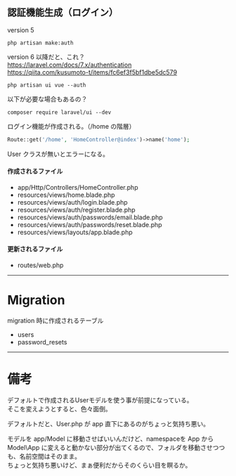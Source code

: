 ## 認証機能生成（ログイン）
version 5
```
php artisan make:auth
```

version 6 以降だと、これ？  
https://laravel.com/docs/7.x/authentication  
https://qiita.com/kusumoto-t/items/fc6ef3f5bf1dbe5dc579  
```
php artisan ui vue --auth
```
以下が必要な場合もあるの？
```
composer require laravel/ui --dev
```

ログイン機能が作成される。（/home の階層）  
```php
Route::get('/home', 'HomeController@index')->name('home');
```
User クラスが無いとエラーになる。

#### 作成されるファイル

 * app/Http/Controllers/HomeController.php
 * resources/views/home.blade.php
 * resources/views/auth/login.blade.php
 * resources/views/auth/register.blade.php
 * resources/views/auth/passwords/email.blade.php
 * resources/views/auth/passwords/reset.blade.php
 * resources/views/layouts/app.blade.php


#### 更新されるファイル

 * routes/web.php

____________________________________________________________________
# Migration
migration 時に作成されるテーブル

 * users
 * password_resets


____________________________________________________________________
# 備考
デフォルトで作成されるUserモデルを使う事が前提になっている。  
そこを変えようとすると、色々面倒。  

デフォルトだと、User.php が app 直下にあるのがちょっと気持ち悪い。  

モデルを app/Model に移動させばいいんだけど、namespaceを App から Model\App に変えると動かない部分が出てくるので、フォルダを移動させつつも、名前空間はそのまま。  
ちょっと気持ち悪いけど、まぁ便利だからそのくらい目を瞑るか。  







